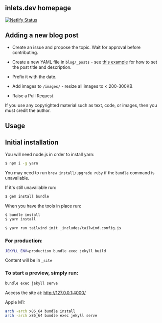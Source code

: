 ## inlets.dev homepage

[![Netlify Status](https://api.netlify.com/api/v1/badges/fd9c25fb-865c-481e-adcf-90f6a0a7a0cc/deploy-status)](https://app.netlify.com/sites/inlets-dev/deploys)

## Adding a new blog post

* Create an issue and propose the topic. Wait for approval before contributing.

* Create a new YAML file in `blog/_posts` - see [this example](https://github.com/alexellis/inlets.dev/blob/master/blog/_posts/2020-10-29-preparing-docker-hub-rate-limits.md) for how to set the post title and description.

* Prefix it with the date.

* Add images to `/images/` - resize all images to < 200-300KB.

* Raise a Pull Request

If you use any copyrighted material such as text, code, or images, then you must credit the author.

## Usage

## Initial installation

You will need node.js in order to install yarn:

```bash
$ npm i -g yarn
```

You may need to run `brew install/upgrade ruby` if the `bundle` command is unavailable.

If it's still unavailable run:

```bash
$ gem install bundle
```

When you have the tools in place run:

```bash
$ bundle install
$ yarn install

$ yarn run tailwind init _includes/tailwind.config.js
```

### For production:

```bash
JEKYLL_ENV=production bundle exec jekyll build
```

Content will be in `_site`

### To start a preview, simply run:

```bash
bundle exec jekyll serve
```

Access the site at: http://127.0.0.1:4000/

Apple M1:

```bash
arch -arch x86_64 bundle install
arch -arch x86_64 bundle exec jekyll serve
```

